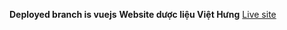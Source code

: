 **Deployed branch is vuejs**
**Website dược liệu Việt Hưng**
[Live site](https://www.viethung.free.nf/)
